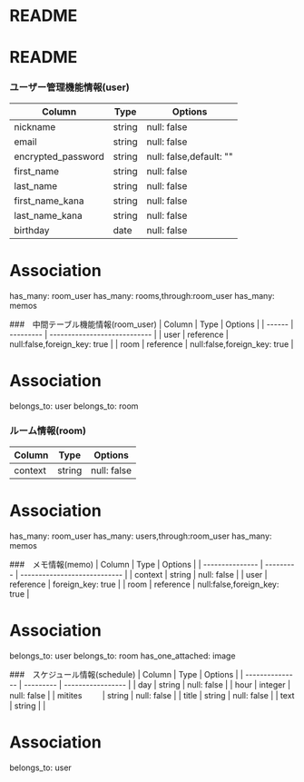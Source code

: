 # README
# README

### ユーザー管理機能情報(user)
|        Column        |   Type  |         Options                      |
| -------------------- | ------- | ------------------------------------ |
| nickname             | string  | null: false                          |
| email                | string  | null: false                          |
| encrypted_password   | string  | null: false,default: ""              |
| first_name           | string  | null: false                          |
| last_name            | string  | null: false                          |
| first_name_kana      | string  | null: false                          |
| last_name_kana       | string  | null: false                          |
| birthday             | date    | null: false                          |

# Association
has_many: room_user
has_many: rooms,through:room_user
has_many: memos


###　中間テーブル機能情報(room_user)
| Column |   Type    |            Options           |
| ------ | --------- | ---------------------------- |
| user   | reference | null:false,foreign_key: true |
| room   | reference | null:false,foreign_key: true |

# Association
belongs_to: user
belongs_to: room


### ルーム情報(room)
|     Column      |    Type   |            Options           |
| --------------- | --------- | ---------------------------- |
| context         | string    | null: false                  |

# Association
has_many: room_user
has_many: users,through:room_user
has_many: memos


###　メモ情報(memo)
|     Column      |    Type   |            Options           |
| --------------- | --------- | ---------------------------- |
| context         | string    | null: false                  |
| user            | reference | foreign_key: true            |
| room            | reference | null:false,foreign_key: true |

# Association
belongs_to: user
belongs_to: room
has_one_attached: image


###　スケジュール情報(schedule)
|     Column      |   Type    |      Options      |
| --------------- | --------- | ----------------- |
| day             | string    | null: false       |
| hour            | integer   | null: false       |
| mitites 　　     | string    | null: false       |
| title           | string    | null: false       |
| text            | string    |                   |

# Association
belongs_to: user